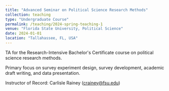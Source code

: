 ```yaml
---
title: "Advanced Seminar on Political Science Research Methods"
collection: teaching
type: "Undergraduate Course"
permalink: /teaching/2024-spring-teaching-1
venue: "Florida State University, Political Science"
date: 2024-01-01
location: "Tallahassee, FL, USA"
---
```


TA for the Research-Intensive Bachelor's Certificate course on political science research methods.

Primary focus on survey experiment design, survey development, academic draft writing, and data presentation.

Instructor of Record: Carlisle Rainey (crainey@fsu.edu)
